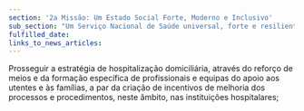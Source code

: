 ```yaml
---
section: '2a Missão: Um Estado Social Forte, Moderno e Inclusivo'
sub_section: "Um Serviço Nacional de Saúde universal, forte e resiliente"
fulfilled_date:
links_to_news_articles:
---
```


Prosseguir a estratégia de hospitalização domiciliária, através do reforço de meios e da formação específica de profissionais e equipas do apoio aos utentes e às famílias, a par da criação de incentivos de melhoria dos processos e procedimentos, neste âmbito, nas instituições hospitalares;